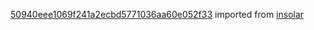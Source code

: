 [50940eee1069f241a2ecbd5771036aa60e052f33](https://github.com/insolar/insolar/commit/50940eee1069f241a2ecbd5771036aa60e052f33) imported from [insolar](https://github.com/insolar/insolar)
